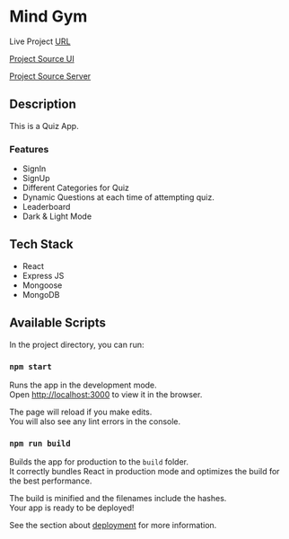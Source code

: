 # Mind Gym
Live Project [URL](https://mindgym-kiranmate.netlify.app/)

[Project Source UI](https://github.com/kr017/MindGym)

[Project Source Server](https://github.com/kr017/MindGym_Server)

## Description

This is a Quiz App.

### Features

- SignIn
- SignUp
- Different Categories for Quiz
- Dynamic Questions at each time of attempting quiz.
- Leaderboard
- Dark & Light Mode

## Tech Stack

- React
- Express JS
- Mongoose
- MongoDB

## Available Scripts

In the project directory, you can run:

### `npm start`

Runs the app in the development mode.\
Open [http://localhost:3000](http://localhost:3000) to view it in the browser.

The page will reload if you make edits.\
You will also see any lint errors in the console.

### `npm run build`

Builds the app for production to the `build` folder.\
It correctly bundles React in production mode and optimizes the build for the best performance.

The build is minified and the filenames include the hashes.\
Your app is ready to be deployed!

See the section about [deployment](https://facebook.github.io/create-react-app/docs/deployment) for more information.
